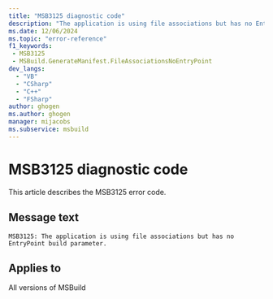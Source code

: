 ```yaml
---
title: "MSB3125 diagnostic code"
description: "The application is using file associations but has no EntryPoint build parameter."
ms.date: 12/06/2024
ms.topic: "error-reference"
f1_keywords:
 - MSB3125
 - MSBuild.GenerateManifest.FileAssociationsNoEntryPoint
dev_langs:
  - "VB"
  - "CSharp"
  - "C++"
  - "FSharp"
author: ghogen
ms.author: ghogen
manager: mijacobs
ms.subservice: msbuild
---
```


# MSB3125 diagnostic code

<!-- :::ErrorDefinitionDescription::: -->
<!-- :::editable-content name="introDescription"::: -->
This article describes the MSB3125 error code.
<!-- :::editable-content-end::: -->

## Message text

`MSB3125: The application is using file associations but has no EntryPoint build parameter.`

<!-- :::editable-content name="postOutputDescription"::: -->
<!--
{StrBegin="MSB3125: "}
-->
<!-- :::editable-content-end::: -->
<!-- :::ErrorDefinitionDescription-end::: -->

## Applies to

All versions of MSBuild
